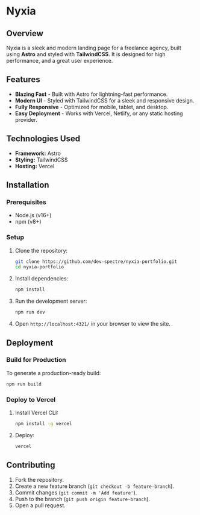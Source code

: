 # Nyxia

## Overview

Nyxia is a sleek and modern landing page for a freelance agency, built using **Astro** and styled with **TailwindCSS**. It is designed for high performance, and a great user experience.

## Features

- **Blazing Fast** - Built with Astro for lightning-fast performance.
- **Modern UI** - Styled with TailwindCSS for a sleek and responsive design.
- **Fully Responsive** - Optimized for mobile, tablet, and desktop.
- **Easy Deployment** - Works with Vercel, Netlify, or any static hosting provider.

## Technologies Used

- **Framework:** Astro
- **Styling:** TailwindCSS
- **Hosting:** Vercel

## Installation

### Prerequisites

- Node.js (v16+)
- npm (v8+)

### Setup

1. Clone the repository:
   ```sh
   git clone https://github.com/dev-spectre/nyxia-portfolio.git
   cd nyxia-portfolio
   ```
2. Install dependencies:
   ```sh
   npm install
   ```
3. Run the development server:
   ```sh
   npm run dev
   ```
4. Open `http://localhost:4321/` in your browser to view the site.

## Deployment

### Build for Production

To generate a production-ready build:

```sh
npm run build
```

### Deploy to Vercel

1. Install Vercel CLI:
   ```sh
   npm install -g vercel
   ```
2. Deploy:
   ```sh
   vercel
   ```

## Contributing

1. Fork the repository.
2. Create a new feature branch (`git checkout -b feature-branch`).
3. Commit changes (`git commit -m 'Add feature'`).
4. Push to the branch (`git push origin feature-branch`).
5. Open a pull request.

